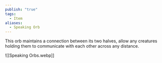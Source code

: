 ```yaml
---
publish: "true"
tags:
  - Item
aliases:
  - Speaking Orb
---
```

This orb maintains a connection between its two halves, allow any creatures holding them to communicate with each other across any distance.

![[Speaking Orbs.webp]]